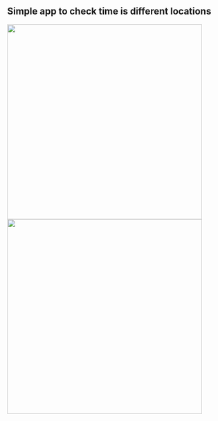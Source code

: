 

Simple app to check time is different locations
-

<img src="https://user-images.githubusercontent.com/34707669/77225627-52a54880-6b79-11ea-9172-590d26151295.jpeg" height="450">
<img src="https://user-images.githubusercontent.com/34707669/77225629-53d67580-6b79-11ea-9cc0-c3ea636bf948.jpeg" height="450">

